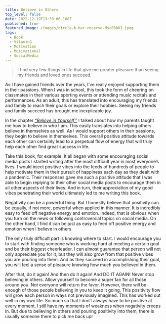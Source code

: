 ```yaml
---
title: Believe in Others
top_level: false
date: 2022-12-19T13:39:06.168Z
published: true
featured_image: /images/circle-b-bar-reserve-dsc03883.jpeg
tags:
  - Book
  - VitaminG
  - Motivation
  - Motivational
  - SocialMedia
---
```

> I find very few things in life that give me greater pleasure than seeing my friends and loved ones succeed.

As I have gained friends over the years, I've really enjoyed supporting them in their passions. When I was in school, this took the form of cheering on classmates in their various sporting events or attending music recitals and performances. As an adult, this has translated into encouraging my friends and family to reach their goals or explore their hobbies. Seeing my friends and family succeed has brought me inexplicable joy.

In the chapter *[“Believe in Yourself,”](/pages/vitamin-g/chapter-005/)* I talked about how my parents taught me how to believe in who I am. This easily translates into helping others believe in themselves as well. As I would support others in their passions, they begin to believe in themselves. This overall positive attitude towards each other can certainly lead to a perpetual flow of energy that will truly help each other find great success in life.

Take this book, for example. It all began with some encouraging social media posts I started writing after the most difficult year in most everyone’s lives. I would inject positive vibes into the feeds of hundreds of people to help motivate them in their pursuit of happiness each day as they dealt with a pandemic. Their responses gave me such a positive attitude that I was able to begin replying to their other social media posts to encourage them in all other aspects of their lives. And in turn, their appreciation of my good vibes penetrating their world ultimately led to me writing this book.

Negativity can be a powerful thing. But I honestly believe that positivity can be equally, if not more, powerful when applied in this manner. It is incredibly easy to feed off negative energy and emotion. Indeed, that is obvious when you turn on the news or following controversial topics on social media. On the other hand, I find it can be just as easy to feed off positive energy and emotion when I believe in others.

The only truly difficult part is knowing where to start. I would encourage you to start with finding someone who is working hard at meeting a certain goal and be their biggest cheerleader. I can almost guarantee that person will not only appreciate you for it, but they will also grow from that positive vibes you are pouring into them. And as they succeed in accomplishing their goal, you will feel a sense of pleasure knowing how much you believed in them.

After that, do it again! And then do it again! And DO IT AGAIN! Never stop believing in others. Allow yourself to become a super fan for all those around you. Not everyone will return the favor. However, there will be enough of those people believing in you to keep it going. This positivity flow will grow each person in ways not previously imagined. This has worked out well in my own life. So much so that I don’t always have to be positive at every moment. I still have my moments of weakness when negativity creeps in. But due to believing in others and pouring positivity into them, there is usually someone there to pick me back up!